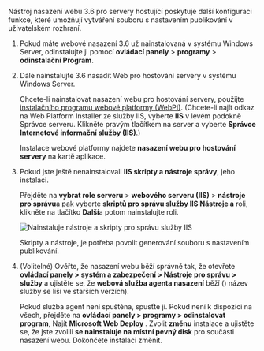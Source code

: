 Nástroj nasazení webu 3.6 pro servery hostující poskytuje další konfiguraci funkce, které umožňují vytváření souboru s nastavením publikování v uživatelském rozhraní.

1. Pokud máte webové nasazení 3.6 už nainstalovaná v systému Windows Server, odinstalujte ji pomocí **ovládací panely** > **programy** > **odinstalační Program**.

2. Dále nainstalujte 3.6 nasadit Web pro hostování servery v systému Windows Server.

    Chcete-li nainstalovat nasazení webu pro hostování servery, použijte [instalačního programu webové platformy (WebPI)](https://www.microsoft.com/web/downloads/platform.aspx). (Chcete-li najít odkaz na Web Platform Installer ze služby IIS, vyberte **IIS** v levém podokně Správce serveru. Klikněte pravým tlačítkem na server a vyberte **Správce Internetové informační služby (IIS)**.)

    Instalace webové platformy najdete **nasazení webu pro hostování servery** na kartě aplikace.

3. Pokud jste ještě nenainstalovali **IIS skripty a nástroje správy**, jeho instalaci.

    Přejděte na **vybrat role serveru** > **webového serveru (IIS)** > **nástroje pro správu**a pak vyberte **skriptů pro správu služby IIS Nástroje a** roli, klikněte na tlačítko **Další**a potom nainstalujte roli.

    ![Nainstaluje nástroje a skripty pro správu služby IIS](../../deployment/media/tutorial-iis-management-scripts-and-tools.png)

    Skripty a nástroje, je potřeba povolit generování souboru s nastavením publikování.

4. (Volitelné) Ověřte, že nasazení webu běží správně tak, že otevřete **ovládací panely > systém a zabezpečení > Nástroje pro správu > služby** a ujistěte se, že **webová služba agenta nasazení** běží () název služby se liší ve starších verzích).

    Pokud služba agent není spuštěna, spusťte ji. Pokud není k dispozici na všech, přejděte na **ovládací panely > programy > odinstalovat program**, Najít **Microsoft Web Deploy <version>** . Zvolit **změnu** instalace a ujistěte se, že jste zvolili **se nainstaluje na místní pevný disk** pro součásti nasazení webu. Dokončete instalaci změnit.